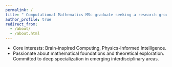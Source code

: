 ```yaml
---
permalink: /
title: " Computational Mathematics MSc graduate seeking a research group specializing in theory-rich AI fields"
author_profile: true
redirect_from: 
  - /about/
  - /about.html
---
```



* Core interests: Brain-inspired Computing, Physics-Informed Intelligence.
* Passionate about mathematical foundations and theoretical exploration. Committed to deep specialization in emerging interdisciplinary areas.
